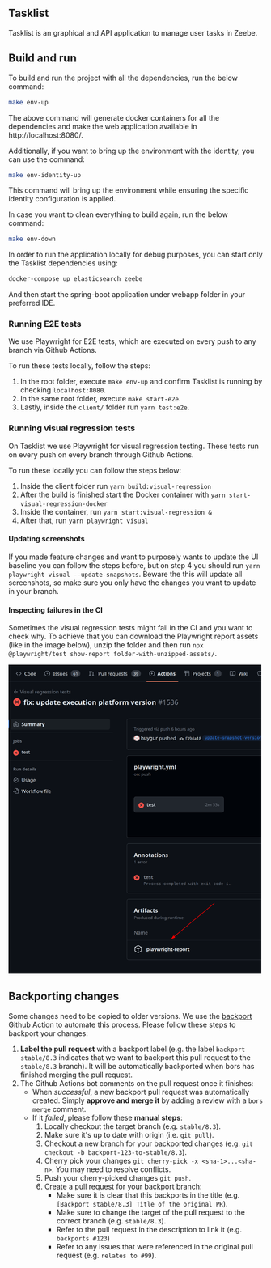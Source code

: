 ## Tasklist

Tasklist is an graphical and API application to manage user tasks in Zeebe.

## Build and run

To build and run the project with all the dependencies, run the below command:

```sh
make env-up
```

The above command will generate docker containers for all the dependencies and make the web application available in http://localhost:8080/.

Additionally, if you want to bring up the environment with the identity, you can use the command:

```sh
make env-identity-up
```

This command will bring up the environment while ensuring the specific identity configuration is applied.

In case you want to clean everything to build again, run the below command:

```sh
make env-down
```

In order to run the application locally for debug purposes, you can start only the Tasklist dependencies using:

```sh
docker-compose up elasticsearch zeebe
```

And then start the spring-boot application under webapp folder in your preferred IDE.

### Running E2E tests

We use Playwright for E2E tests, which are executed on every push to any branch via Github Actions.

To run these tests locally, follow the steps:

1. In the root folder, execute `make env-up` and confirm Tasklist is running by checking `localhost:8080`.
2. In the same root folder, execute `make start-e2e`.
3. Lastly, inside the `client/` folder run `yarn test:e2e`.

### Running visual regression tests

On Tasklist we use Playwright for visual regression testing. These tests run on every push on every branch through Github Actions.

To run these locally you can follow the steps below:

1. Inside the client folder run `yarn build:visual-regression`
2. After the build is finished start the Docker container with `yarn start-visual-regression-docker`
3. Inside the container, run `yarn start:visual-regression &`
4. After that, run `yarn playwright visual`

#### Updating screenshots

If you made feature changes and want to purposely wants to update the UI baseline you can follow the steps before, but on step 4 you should run `yarn playwright visual --update-snapshots`. Beware the this will update all screenshots, so make sure you only have the changes you want to update in your branch.

#### Inspecting failures in the CI

Sometimes the visual regression tests might fail in the CI and you want to check why. To achieve that you can download the Playwright report assets (like in the image below), unzip the folder and then run `npx @playwright/test show-report folder-with-unzipped-assets/`.

<img src="/docs_assets/playwright_report.png" alt="Playwright report artifact download" width="500"/>

## Backporting changes

Some changes need to be copied to older versions. We use the
[backport](https://github.com/zeebe-io/backport-action) Github Action to automate this process.
Please follow these steps to backport your changes:

1. **Label the pull request** with a backport label (e.g. the label `backport stable/8.3` indicates
   that we want to backport this pull request to the `stable/8.3` branch). It will be automatically 
   backported when bors has finished merging the pull request.
2. The Github Actions bot comments on the pull request once it finishes:
    - When _successful_, a new backport pull request was automatically created. Simply **approve and
      merge it** by adding a review with a `bors merge` comment.
    - If it _failed_, please follow these **manual steps**:
        1. Locally checkout the target branch (e.g. `stable/8.3`).
        2. Make sure it's up to date with origin (i.e. `git pull`).
        3. Checkout a new branch for your backported changes (e.g. `git checkout -b
           backport-123-to-stable/8.3`).
        4. Cherry pick your changes `git cherry-pick -x <sha-1>...<sha-n>`. You may need to resolve
           conflicts.
        5. Push your cherry-picked changes `git push`.
        6. Create a pull request for your backport branch:
            - Make sure it is clear that this backports in the title (e.g. `[Backport stable/8.3] Title
              of the original PR`).
            - Make sure to change the target of the pull request to the correct branch (e.g.
              `stable/8.3`).
            - Refer to the pull request in the description to link it (e.g. `backports #123`)
            - Refer to any issues that were referenced in the original pull request (e.g. `relates to #99`).